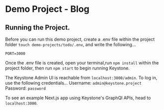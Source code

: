 # Demo Project - Blog

## Running the Project.

Before you can run this demo project, create a .env file within the project folder `touch demo-projects/todo/.env`, and write the following...

```
PORT=3000
```

Once the .env file is created, open your terminal,run `npm install` within the project folder, then run `npm start` to begin running Keystone.

The Keystone Admin UI is reachable from `localhost:3000/admin`. To log in, use the following credentials...
Username: `admin@keystone.project`
Password: `password`

To see an example Next.js app using Keystone's GraphQl APIs, head to `localhost:3000`.
